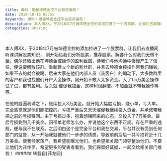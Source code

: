 ```yaml
---
title: 爆料！揭秘坤德金控平台投资骗局！
date: 2018-10-15 08:51
keywords: 爆料！揭秘坤德金控平台投资骗局！
description: 本人傅XX，于2018年7月被坤德金控的添加拉进了一个股票群。让我们去直播间听课讲解股票知识， 刚开始给我们分析股票，推荐股票。解套什么对我们无微不至。偶尔还晒出他在坤德金控操作的盈利截图，待我们与他沟通中慢慢产生了信任，便说要解散该群。重新建立个新的粉丝群，并且去坤德金控操作带我们赚钱。如果不去的就会被踢。后来大家在他们内部人员（装客户）的煽动下，大多数群里的客户和我也找他们开户入金操作。刚开始不敢入太多资金。入了1.5万美金操作试了试，都有盈利。后头就 催促我加金，这样利润翻倍。不加金就不带我操作等等。在他的威逼利诱之下，继续投入3万美金。就开始大幅度亏损，赚小单，亏大单。完全感觉就是他们能把控的。亏损严重后又天天催促我继续投入资金，并承诺带我把之前的亏损赚回。由于亏损过多，抱着想赚回来的心态，又投入了7万美金。最后亏损剩到几千美金。问带单老师怎么办，并说他这个东西不正规。存在严重的违规，便与我不在联系。之后明白这个是完全平台和我在交易，平台并没有受到任何部门的监管，从一开始我就被他们一步步的诱惑，导致前前后后一共亏损将近十几万美金。使我倾家荡产，我希望能曝光他们。也希望相关部门领导整治他们。不要让他们为非作歹。希望更多的受害者看到，我们保留好证据，一起交给相关部门维权！
categories: sharing
---
```

<td class="t_f" id="postmessage_2030276">

<br/>
本人傅XX，于2018年7月被坤德金控的添加拉进了一个股票群。让我们去直播间听课讲解股票知识， 刚开始给我们分析股票，推荐股票。解套什么对我们无微不至。偶尔还晒出他在坤德金控操作的盈利截图，待我们与他沟通中慢慢产生了信任，便说要解散该群。重新建立个新的粉丝群，并且去坤德金控操作带我们赚钱。如果不去的就会被踢。后来大家在他们内部人员（装客户）的煽动下，大多数群里的客户和我也找他们开户入金操作。刚开始不敢入太多资金。入了1.5万美金操作试了试，都有盈利。后头就 催促我加金，这样利润翻倍。不加金就不带我操作等等。<br/>
<br/>
在他的威逼利诱之下，继续投入3万美金。就开始大幅度亏损，赚小单，亏大单。完全感觉就是他们能把控的。亏损严重后又天天催促我继续投入资金，并承诺带我把之前的亏损赚回。由于亏损过多，抱着想赚回来的心态，又投入了7万美金。最后亏损剩到几千美金。问带单老师怎么办，并说他这个东西不正规。存在严重的违规，便与我不在联系。之后明白这个是完全平台和我在交易，平台并没有受到任何部门的监管，从一开始我就被他们一步步的诱惑，导致前前后后一共亏损将近十几万美金。使我倾家荡产，我希望能曝光他们。也希望相关部门领导整治他们。不要让他们为非作歹。希望更多的受害者看到，我们保留好证据，一起交给相关部门维权！</td>
###### 转载自[菲龙网]
